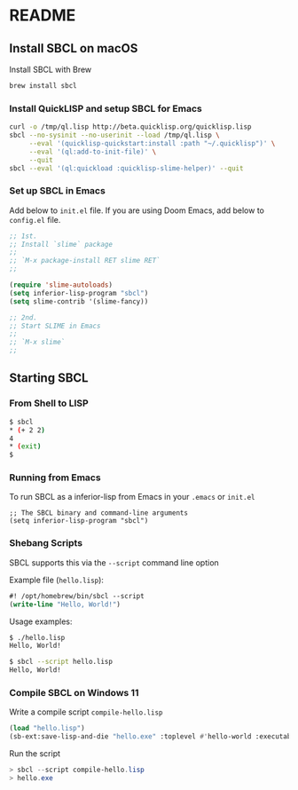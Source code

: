 # README

## Install SBCL on macOS

Install SBCL with Brew

```bash
brew install sbcl
```

### Install QuickLISP and setup SBCL for Emacs

```bash
curl -o /tmp/ql.lisp http://beta.quicklisp.org/quicklisp.lisp
sbcl --no-sysinit --no-userinit --load /tmp/ql.lisp \
     --eval '(quicklisp-quickstart:install :path "~/.quicklisp")' \
     --eval '(ql:add-to-init-file)' \
     --quit
sbcl --eval '(ql:quickload :quicklisp-slime-helper)' --quit
```

### Set up SBCL in Emacs

Add below to `init.el` file.
If you are using Doom Emacs, add below to `config.el` file.

```lisp
;; 1st.
;; Install `slime` package
;;
;; `M-x package-install RET slime RET`
;;

(require 'slime-autoloads)
(setq inferior-lisp-program "sbcl")
(setq slime-contrib '(slime-fancy))

;; 2nd.
;; Start SLIME in Emacs
;;
;; `M-x slime`
;; 
```

## Starting SBCL

### From Shell to LISP

```bash
$ sbcl
* (+ 2 2)
4
* (exit)
$
```

### Running from Emacs

To run SBCL as a inferior-lisp from Emacs in your `.emacs` or `init.el`

```elisp
;; The SBCL binary and command-line arguments
(setq inferior-lisp-program "sbcl")
```

### Shebang Scripts

SBCL supports this via the `--script` command line option

Example file (`hello.lisp`):

```lisp
#! /opt/homebrew/bin/sbcl --script
(write-line "Hello, World!")
```

Usage examples:

```bash
$ ./hello.lisp
Hello, World!

$ sbcl --script hello.lisp
Hello, World!
```

### Compile SBCL on Windows 11

Write a compile script `compile-hello.lisp`

```lisp
(load "hello.lisp")
(sb-ext:save-lisp-and-die "hello.exe" :toplevel #'hello-world :executable t)
```

Run the script

```powershell
> sbcl --script compile-hello.lisp
> hello.exe
```
